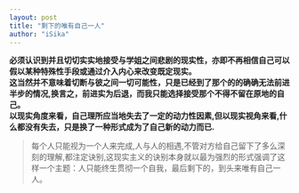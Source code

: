```yaml
---
layout: post
title: "剩下的唯有自己一人"
author: "iSika"
---
```

**必须认识到并且切切实实地接受与学姐之间悲剧的现实性，亦即不再相信自己可以假以某种特殊性手段或通过介入内心来改变既定现实。**  
**这当然并不意味着切断与彼之间一切可能性，只是已经到了那个的的确确无法前进半步的情况,换言之，前进实为后退，而我只能选择接受那个不得不留在原地的自己。**  
**以现实角度来看，自己理所应当地失去了一定的动力性因素,但以现实视角来看,什么都没有失去，只是换了一种形式成为了自己新的动力而已.**   
> 每个人只能视为一个人来完成,人与人的相遇,不管对方给自己留下了多么深刻的理解,都注定诀别,这现实主义的诀别本身就以最为强烈的形式强调了这样一个主题：人只能终生贯彻一个自我，最后剩下的，到头来唯有自己一人。  
